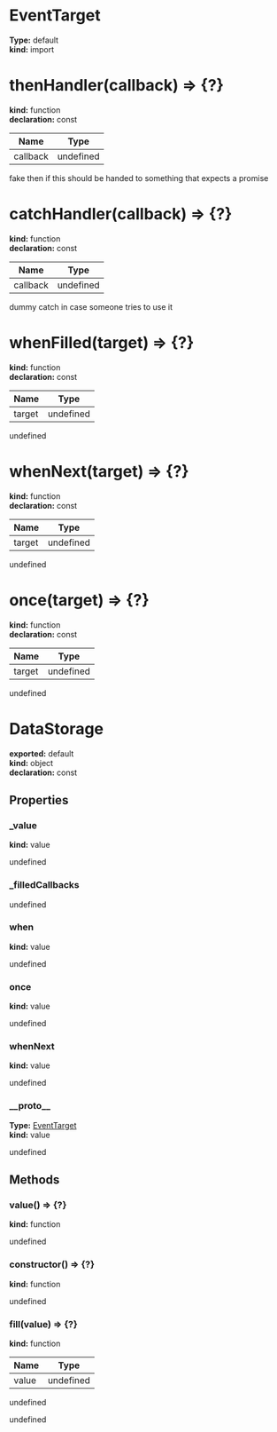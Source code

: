 # EventTarget                  
  
**Type:** default                  
**kind:** import                  
  
  
# thenHandler(callback) => {?}                
  
**kind:** function                
**declaration:** const                
  
| Name | Type |                  
|------|------|                  
| callback | undefined |                
  
fake then if this should be handed to something that expects a promise                
# catchHandler(callback) => {?}              
  
**kind:** function              
**declaration:** const              
  
| Name | Type |                
|------|------|                
| callback | undefined |              
  
dummy catch in case someone tries to use it              
# whenFilled(target) => {?}            
  
**kind:** function            
**declaration:** const            
  
| Name | Type |              
|------|------|              
| target | undefined |            
  
undefined            
# whenNext(target) => {?}          
  
**kind:** function          
**declaration:** const          
  
| Name | Type |            
|------|------|            
| target | undefined |          
  
undefined          
# once(target) => {?}        
  
**kind:** function        
**declaration:** const        
  
| Name | Type |          
|------|------|          
| target | undefined |        
  
undefined        
# DataStorage      
  
**exported:** default      
**kind:** object      
**declaration:** const      
## Properties      
  
### _value        
  
**kind:** value        
  
undefined        
  
### _filledCallbacks        
  
  
undefined        
  
### when        
  
**kind:** value        
  
undefined        
  
### once        
  
**kind:** value        
  
undefined        
  
### whenNext        
  
**kind:** value        
  
undefined        
  
### \_\_proto\_\_        
  
**Type:** [EventTarget](./Module:-EventTarget.md#EventTarget)        
**kind:** value        
  
undefined        
  
## Methods      
  
### value() => {?}        
  
**kind:** function        
  
undefined        
  
  
### constructor() => {?}        
  
**kind:** function        
  
undefined        
  
  
### fill(value) => {?}        
  
**kind:** function        
  
| Name | Type |          
|------|------|          
| value | undefined |        
  
undefined        
  
  
undefined      
